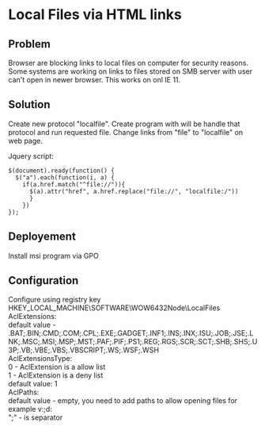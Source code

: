 # Local Files via HTML links

## Problem
Browser are blocking links to local files on computer for security reasons.
Some systems are working on links to files stored on SMB server with user can't open in newer browser. This works on onl IE 11.

## Solution
Create new protocol "localfile".
Create program with will be handle that protocol and run requested file.
Change links from "file" to "localfile" on web page.

Jquery script:
```
$(document).ready(function() {
  $("a").each(function(i, a) {
    if(a.href.match("^file://")){				
      $(a).attr("href", a.href.replace("file://", "localfile:/"))
      }
    })
}); 
```

## Deployement
Install msi program via GPO

## Configuration
Configure using registry key HKEY_LOCAL_MACHINE\SOFTWARE\WOW6432Node\LocalFiles  
AclExtensions:  
  default value - .BAT;.BIN;.CMD;.COM;.CPL;.EXE;.GADGET;.INF1;.INS;.INX;.ISU;.JOB;.JSE;.LNK;.MSC;.MSI;.MSP;.MST;.PAF;.PIF;.PS1;.REG;.RGS;.SCR;.SCT;.SHB;.SHS;.U3P;.VB;.VBE;.VBS;.VBSCRIPT;.WS;.WSF;.WSH  
AclExtensionsType:  
  0 - AclExtension is a allow list  
  1 - AclExtension is a deny list  
  default value: 1  
AclPaths:  
  default value - empty, you need to add paths to allow opening files for example v:;d:  
 ";" - is separator
